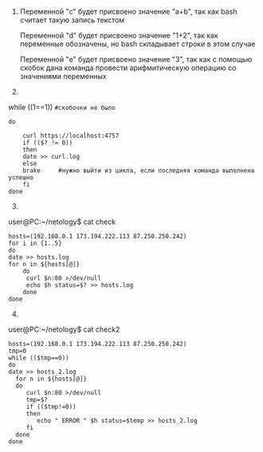 1. Переменной "c" будет присвоено значение "a+b", так как bash считает такую запись текстом
   
   Переменной "d" будет присвоено значение "1+2", так как переменные обозначены, но bash складывает строки в этом случае
   
   Переменной "e" будет присвоено значение "3", так как с помощью скобок дана команда провести арифмитическую операцию со значениями переменных
2.
while ((1==1)) `#скобочки не было`

    do
    
        curl https://localhost:4757
        if (($? != 0))
        then
        date >> curl.log
        else
        brake     #нужно выйти из цикла, если последняя команда выполнена успешно
        fi
    done
3.
user@PC:~/netology$ cat check

    hosts=(192.168.0.1 173.194.222.113 87.250.250.242)
    for i in {1..5}
    do
    date >> hosts.log
    for n in ${hosts[@]}
        do
         curl $n:80 >/dev/null
         echo $h status=$? >> hosts.log
        done
    done


4.
user@PC:~/netology$ cat check2

    hosts=(192.168.0.1 173.194.222.113 87.250.250.242)
    tmp=0
    while (($tmp==0))
    do
    date >> hosts_2.log
      for n in ${hosts[@]}
      do
         curl $n:80 >/dev/null
         tmp=$?
         if (($tmp!=0))
         then
            echo " ERROR " $h status=$temp >> hosts_2.log
         fi
      done
    done
